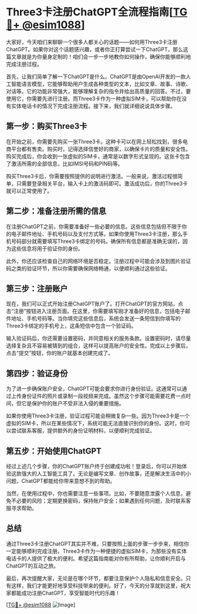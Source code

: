# Three3卡注册ChatGPT全流程指南[[TG💪+ @esim1088](https://t.me/s/esim1088)]

大家好，今天咱们来聊聊一个很多人都关心的话题——如何用Three3卡注册ChatGPT。如果你对这个话题感兴趣，或者你正打算尝试一下ChatGPT，那么这篇文章就是为你量身定制的！咱们会一步一步地教你如何操作，确保你能够顺利地完成注册过程。

首先，让我们简单了解一下ChatGPT是什么。ChatGPT是由OpenAI开发的一款人工智能语言模型，它能够帮助用户生成各种类型的文本，比如文章、故事、诗歌、对话等。它的功能非常强大，能够理解复杂的指令并给出高质量的回答。不过，要使用它，你需要先进行注册。而Three3卡作为一种虚拟SIM卡，可以帮助你在没有实体电话卡的情况下完成注册流程。接下来，我们就详细说说具体步骤。

## 第一步：购买Three3卡

在开始之前，你需要先购买一张Three3卡。这种卡可以在网上轻松找到，很多电商平台都有售卖。购买时，记得选择信誉好的商家，以确保卡片的质量和安全性。购买完成后，你会收到一张虚拟的SIM卡，通常是以数字形式呈现的。这张卡包含了激活所需的全部信息，比如IMSI号码和PIN码等。

购买Three3卡后，你需要按照提供的说明进行激活。一般来说，激活过程很简单，只需要登录相关平台，输入卡上的激活码即可。激活成功后，你的Three3卡就可以正常使用了。

## 第二步：准备注册所需的信息

在注册ChatGPT之前，你需要准备好一些必要的信息。这些信息包括但不限于你的电子邮件地址、手机号码以及支付方式等。如果你使用Three3卡注册，那么手机号码部分就需要填写Three3卡绑定的号码。确保所有信息都是准确无误的，因为这些信息将用于验证你的身份。

此外，你还应该检查自己的网络环境是否稳定。注册过程中可能会涉及到图片验证码之类的验证环节，所以你需要确保网络畅通，以便顺利通过这些验证。

## 第三步：注册账户

现在，我们可以正式开始注册ChatGPT账户了。打开ChatGPT的官方网站，点击“注册”按钮进入注册页面。在这里，你需要填写刚才准备好的信息，包括电子邮件地址、手机号码等。当你填完这些信息后，系统会发送一条短信到你填写的Three3卡绑定的手机号上，这条短信中包含一个验证码。

输入验证码后，你还需要设置密码，并同意相关的服务条款。设置密码时，请尽量选择复杂且不容易被猜到的组合，这样可以提高账户的安全性。完成以上步骤后，点击“提交”按钮，你的账户就基本创建完成了。

## 第四步：验证身份

为了进一步确保账户安全，ChatGPT可能会要求你进行身份验证。这通常可以通过上传身份证件的照片或录制一段视频来完成。虽然这个步骤可能需要花费一点时间，但它是保护你的账户不受非法入侵的重要措施。

如果你使用Three3卡注册，验证过程可能会稍微复杂一些。因为Three3卡是一个虚拟的SIM卡，所以在某些情况下，系统可能无法直接识别你的身份。这时，你可以尝试联系客服，提供额外的身份证明材料，以便顺利完成验证。

## 第五步：开始使用ChatGPT

经过上述几个步骤，你的ChatGPT账户终于创建成功啦！登录后，你可以开始体验这款强大的人工智能工具了。无论是编写文章、创作故事，还是解决生活中的小问题，ChatGPT都能给你带来意想不到的帮助。

当然，在使用过程中，你也需要注意一些事项。比如，不要随意泄露个人信息，避免不必要的风险；定期更换密码，保持账户安全；如果遇到任何问题，及时联系客服寻求帮助。

## 总结

通过Three3卡注册ChatGPT其实并不难，只要按照上面的步骤一步步来，相信你一定能够顺利完成注册。Three3卡作为一种便捷的虚拟SIM卡，为那些没有实体电话卡的人提供了极大的便利。希望这篇指南能对你有所帮助，让你顺利开启与ChatGPT的互动之旅。

最后，再次提醒大家，无论是在哪个环节，都要注意保护个人隐私和信息安全。只有这样，我们才能更好地享受科技带来的便利。好了，今天的分享就到这里，祝大家都能成功注册ChatGPT，享受智能时代的乐趣！

[[TG💪+ @esim1088](https://t.me/s/esim1088) ![Image](https://i.postimg.cc/4NQfJmqS/Snipaste-2025-05-13-00-14-12.png)]